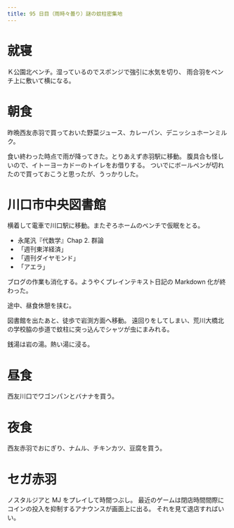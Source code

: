 ```yaml
---
title: 95 日目（雨時々曇り）謎の蚊柱密集地
---
```


# 就寝

Ｋ公園北ベンチ。湿っているのでスポンジで強引に水気を切り、
雨合羽をベンチ上に敷いて横になる。

# 朝食

昨晩西友赤羽で買っておいた野菜ジュース、カレーパン、デニッシュホーンミルク。

食い終わった時点で雨が降ってきた。とりあえず赤羽駅に移動。
腹具合も怪しいので、イトーヨーカドーのトイレをお借りする。
ついでにボールペンが切れたので買っておこうと思ったが、うっかりした。

# 川口市中央図書館

横着して電車で川口駅に移動。またぞろホームのベンチで仮眠をとる。

* 永尾汎『代数学』Chap 2. 群論
* 「週刊東洋経済」
* 「週刊ダイヤモンド」
* 「アエラ」

ブログの作業も消化する。ようやくプレインテキスト日記の Markdown 化が終わった。

途中、昼食休憩を挟む。

図書館を出たあと、徒歩で岩渕方面へ移動。
遠回りをしてしまい、荒川大橋北の学校脇の歩道で蚊柱に突っ込んでシャツが虫にまみれる。

銭湯は岩の湯。熱い湯に浸る。

# 昼食

西友川口でワゴンパンとバナナを買う。

# 夜食

西友赤羽でおにぎり、ナムル、チキンカツ、豆腐を買う。

# セガ赤羽

ノスタルジアと MJ をプレイして時間つぶし。
最近のゲームは閉店時間間際にコインの投入を抑制するアナウンスが画面上に出る。
それを見て退店すればいい。
